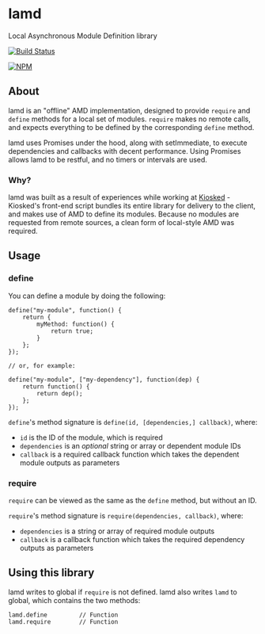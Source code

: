 # lamd
Local Asynchronous Module Definition library

[![Build Status](https://travis-ci.org/perry-mitchell/lamd.svg)](https://travis-ci.org/perry-mitchell/lamd)

[![NPM](https://nodei.co/npm/lamd.png)](https://nodei.co/npm/lamd/)

## About

lamd is an "offline" AMD implementation, designed to provide `require` and `define` methods for a local set of modules. `require` makes no remote calls, and expects everything to be defined by the corresponding `define` method.

lamd uses Promises under the hood, along with setImmediate, to execute dependencies and callbacks with decent performance. Using Promises allows lamd to be restful, and no timers or intervals are used.

### Why?

lamd was built as a result of experiences while working at [Kiosked](http://kiosked.com) - Kiosked's front-end script bundles its entire library for delivery to the client, and makes use of AMD to define its modules. Because no modules are requested from remote sources, a clean form of local-style AMD was required.

## Usage

### define

You can define a module by doing the following:

	define("my-module", function() {
		return {
			myMethod: function() {
				return true;
			}
		};
	});

	// or, for example:

	define("my-module", ["my-dependency"], function(dep) {
		return function() {
			return dep();
		};
	});

`define`'s method signature is `define(id, [dependencies,] callback)`, where:

 * `id` is the ID of the module, which is required
 * `dependencies` is an _optional_ string or array or dependent module IDs
 * `callback` is a required callback function which takes the dependent module outputs as parameters

### require

`require` can be viewed as the same as the `define` method, but without an ID.

`require`'s method signature is `require(dependencies, callback)`, where:

 * `dependencies` is a string or array of required module outputs
 * `callback` is a callback function which takes the required dependency outputs as parameters

## Using this library

lamd writes to global if `require` is not defined. lamd also writes `lamd` to global, which contains the two methods:

	lamd.define 		// Function
	lamd.require 		// Function

